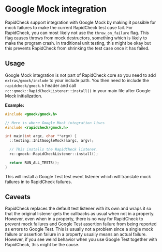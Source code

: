 Google Mock integration
=======================
RapidCheck support integration with Google Mock by making it possible for mock failures to make the current RapidCheck test case fail. For RapidCheck, you can most likely not use the `throw_on_failure` flag. This flag causes throws from mock destructors, something which is likely to make the program crash. In traditional unit testing, this might be okay but this prevents RapidCheck from shrinking the test case once it has failed.

## Usage ##
Google Mock integration is not part of RapidCheck core so you need to add `extras/gmock/include` to your include path. You then need to include the `rapidcheck/gmock.h` header and call `rc::gmock::RapidCheckListener::install()` in your main file after Google Mock initialization.

**Example:**

```C++
#include <gmock/gmock.h>

// Here is where Google Mock integration lives
#include <rapidcheck/gmock.h>

int main(int argc, char **argv) {
  ::testing::InitGoogleMock(&argc, argv);

  // This installs the RapidCheck listener.
  rc::gmock::RapidCheckListener::install();

  return RUN_ALL_TESTS();
}
```

This will install a Google Test test event listener which will translate mock failures in to RapidCheck failures.

## Caveats ##
RapidCheck replaces the default test listener with its own and wraps it so that the original listener gets the callbacks as usual when not in a property. However, even when in a property, there is no way for RapidCheck to prevent mock failures and Google Test assertion failure from being reported as errors to Google Test. This is usually not a problem since a single mock failure or assertion failure in a property usually means an actual failure. However, if you see weird behavior when you use Google Test together with RapidCheck, this might be the cause.
